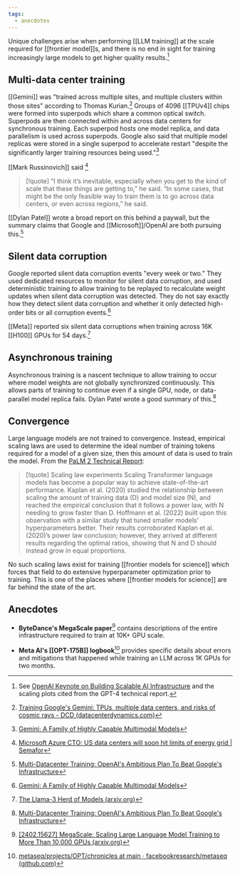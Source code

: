 ```yaml
---
tags:
  - anecdotes
---
```

Unique challenges arise when performing [[LLM training]] at the scale required for [[frontier model]]s, and there is no end in sight for training increasingly large models to get higher quality results.[^3]

## Multi-data center training

[[Gemini]] was "trained across multiple sites, and multiple clusters within those sites" according to Thomas Kurian.[^1] Groups of 4096 [[TPUv4]] chips were formed into superpods which share a common optical switch. Superpods are then connected within and across data centers for synchronous training. Each superpod hosts one model replica, and data parallelism is used across superpods. Google also said that multiple model replicas were stored in a single superpod to accelerate restart "despite the significantly larger training resources being used."[^2]

[[Mark Russinovich]] said [^markruss]

> [!quote]
> “I think it’s inevitable, especially when you get to the kind of scale that these things are getting to,” he said. “In some cases, that might be the only feasible way to train them is to go across data centers, or even across regions,” he said.

[[Dylan Patel]] wrote a broad report on this behind a paywall, but the summary claims that Google and [[Microsoft]]/OpenAI are both pursuing this.[^dylan]

## Silent data corruption

Google reported silent data corruption events "every week or two." They used dedicated resources to monitor for silent data corruption, and used deterministic training to allow training to be replayed to recalculate weight updates when silent data corruption was detected. They do not say exactly how they detect silent data corruption and whether it only detected high-order bits or all corruption events.[^2]

[[Meta]] reported six silent data corruptions when training across 16K [[H100]] GPUs for 54 days.[^llama3]

## Asynchronous training

Asynchronous training is a nascent technique to allow training to occur where model weights are not globally synchronized continuously. This allows parts of training to continue even if a single GPU, node, or data-parallel model replica fails. Dylan Patel wrote a good summary of this.[^dylan]

## Convergence

Large language models are not trained to convergence. Instead, empirical scaling laws are used to determine the ideal number of training tokens required for a model of a given size, then this amount of data is used to train the model. From the [PaLM 2 Technical Report](https://ai.google/static/documents/palm2techreport.pdf):

>[!quote] Scaling law experiments
> Scaling Transformer language models has become a popular way to achieve state-of-the-art performance. Kaplan et al. (2020) studied the relationship between scaling the amount of training data (D) and model size (N), and reached the empirical conclusion that it follows a power law, with N needing to grow faster than D. Hoffmann et al. (2022) built upon this observation with a similar study that tuned smaller models’ hyperparameters better. Their results corroborated Kaplan et al. (2020)’s power law conclusion; however, they arrived at different results regarding the optimal ratios, showing that N and D should instead grow in equal proportions.

No such scaling laws exist for training [[frontier models for science]] which forces that field to do extensive hyperparameter optimization prior to training. This is one of the places where [[frontier models for science]] are far behind the state of the art.

## Anecdotes

* **ByteDance's MegaScale paper**[^megascale] contains descriptions of the entire infrastructure required to train at 10K+ GPU scale.
- **Meta AI's [[OPT-175B]] logbook**[^opt-logbook] provides specific details about errors and mitigations that happened while training an LLM across 1K GPUs for two months.

[^1]: [Training Google's Gemini: TPUs, multiple data centers, and risks of cosmic rays - DCD (datacenterdynamics.com)](https://www.datacenterdynamics.com/en/news/training-gemini-tpus-multiple-data-centers-and-risks-of-cosmic-rays/)
[^2]: [Gemini: A Family of Highly Capable Multimodal Models](https://storage.googleapis.com/deepmind-media/gemini/gemini_1_report.pdf)
[^llama3]: [The Llama-3 Herd of Models (arxiv.org)](https://arxiv.org/abs/2407.21783)
[^megascale]: [[2402.15627] MegaScale: Scaling Large Language Model Training to More Than 10,000 GPUs (arxiv.org)](https://arxiv.org/abs/2402.15627)
[^opt-logbook]: [metaseq/projects/OPT/chronicles at main · facebookresearch/metaseq (github.com)](https://github.com/facebookresearch/metaseq/tree/main/projects/OPT/chronicles)
[^3]: See [OpenAI Keynote on Building Scalable AI Infrastructure](https://www.servethehome.com/openai-keynote-on-building-scalable-ai-infrastructure/) and the scaling plots cited from the GPT-4 technical report.
[^dylan]: [Multi-Datacenter Training: OpenAI's Ambitious Plan To Beat Google's Infrastructure](https://www.semianalysis.com/p/multi-datacenter-training-openais)
[^markruss]: [Microsoft Azure CTO: US data centers will soon hit limits of energy grid | Semafor](https://www.semafor.com/article/10/11/2024/microsoft-azure-cto-us-data-centers-will-soon-hit-limits-of-energy-grid)